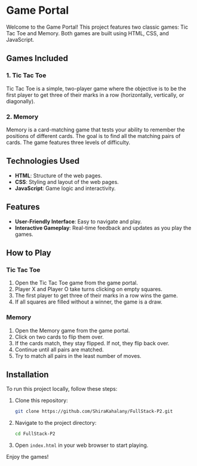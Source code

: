 # Game Portal

Welcome to the Game Portal! This project features two classic games: Tic Tac Toe and Memory. Both games are built using HTML, CSS, and JavaScript.

## Games Included

### 1. Tic Tac Toe
Tic Tac Toe is a simple, two-player game where the objective is to be the first player to get three of their marks in a row (horizontally, vertically, or diagonally).

### 2. Memory
Memory is a card-matching game that tests your ability to remember the positions of different cards. The goal is to find all the matching pairs of cards. The game features three levels of difficulty.

## Technologies Used

- **HTML**: Structure of the web pages.
- **CSS**: Styling and layout of the web pages.
- **JavaScript**: Game logic and interactivity.

## Features

- **User-Friendly Interface**: Easy to navigate and play.
- **Interactive Gameplay**: Real-time feedback and updates as you play the games.

## How to Play

### Tic Tac Toe

1. Open the Tic Tac Toe game from the game portal.
2. Player X and Player O take turns clicking on empty squares.
3. The first player to get three of their marks in a row wins the game.
4. If all squares are filled without a winner, the game is a draw.

### Memory

1. Open the Memory game from the game portal.
2. Click on two cards to flip them over.
3. If the cards match, they stay flipped. If not, they flip back over.
4. Continue until all pairs are matched.
5. Try to match all pairs in the least number of moves.

## Installation

To run this project locally, follow these steps:

1. Clone this repository:
    ```bash
    git clone https://github.com/ShiraKahalany/FullStack-P2.git
    ```

2. Navigate to the project directory:
    ```bash
    cd FullStack-P2
    ```

3. Open `index.html` in your web browser to start playing.

Enjoy the games!
